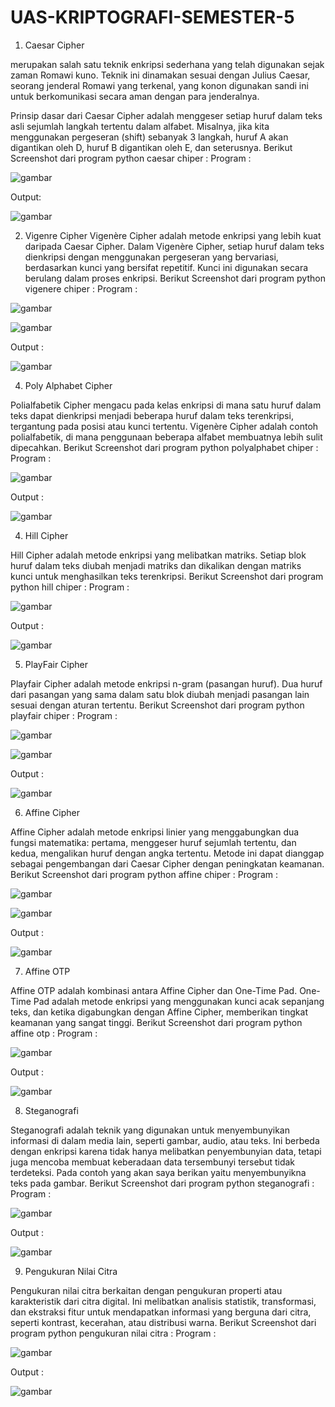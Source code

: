 # UAS-KRIPTOGRAFI-SEMESTER-5

1. Caesar Cipher

merupakan salah satu teknik enkripsi sederhana yang telah digunakan sejak zaman Romawi kuno. Teknik ini dinamakan sesuai dengan Julius Caesar, seorang jenderal Romawi yang terkenal, yang konon digunakan sandi ini untuk berkomunikasi secara aman dengan para jenderalnya.

Prinsip dasar dari Caesar Cipher adalah menggeser setiap huruf dalam teks asli sejumlah langkah tertentu dalam alfabet. Misalnya, jika kita menggunakan pergeseran (shift) sebanyak 3 langkah, huruf A akan digantikan oleh D, huruf B digantikan oleh E, dan seterusnya.
Berikut Screenshot dari program python caesar chiper :
Program :

![gambar](Screenshot_gambar/program_caesar_cipher.png)

Output:

![gambar](Screenshot_gambar/output_caesar_cipher.png)

2. Vigenre Cipher
Vigenère Cipher adalah metode enkripsi yang lebih kuat daripada Caesar Cipher. Dalam Vigenère Cipher, setiap huruf dalam teks dienkripsi dengan menggunakan pergeseran yang bervariasi, berdasarkan kunci yang bersifat repetitif. Kunci ini digunakan secara berulang dalam proses enkripsi.
Berikut Screenshot dari program python vigenere chiper :
Program :

![gambar](Screenshot_gambar/program_vigenere_cipher.png)


![gambar](Screenshot_gambar/program_vigenere_cipher2.png)

Output :

![gambar](Screenshot_gambar/output_vigenere_cipher.png)

4. Poly Alphabet Cipher

Polialfabetik Cipher mengacu pada kelas enkripsi di mana satu huruf dalam teks dapat dienkripsi menjadi beberapa huruf dalam teks terenkripsi, tergantung pada posisi atau kunci tertentu. Vigenère Cipher adalah contoh polialfabetik, di mana penggunaan beberapa alfabet membuatnya lebih sulit dipecahkan.
Berikut Screenshot dari program python polyalphabet chiper :
Program :

![gambar](Screenshot_gambar/program_polyalphabet.png)

Output :

![gambar](Screenshot_gambar/output_polyalphabet_.png)

4. Hill Cipher

Hill Cipher adalah metode enkripsi yang melibatkan matriks. Setiap blok huruf dalam teks diubah menjadi matriks dan dikalikan dengan matriks kunci untuk menghasilkan teks terenkripsi.
Berikut Screenshot dari program python hill chiper :
Program :

![gambar](Screenshot_gambar/program_hill_cipher.png)

Output :

![gambar](Screenshot_gambar/output_hill_cipher.png)

5. PlayFair Cipher

Playfair Cipher adalah metode enkripsi n-gram (pasangan huruf). Dua huruf dari pasangan yang sama dalam satu blok diubah menjadi pasangan lain sesuai dengan aturan tertentu. 
Berikut Screenshot dari program python playfair chiper :
Program :

![gambar](Screenshot_gambar/program_playfair_cipher1.png)

![gambar](Screenshot_gambar/program_playfair_cipher2.png)

Output :

![gambar](Screenshot_gambar/output_playfair_cipher.png)

6. Affine Cipher

Affine Cipher adalah metode enkripsi linier yang menggabungkan dua fungsi matematika: pertama, menggeser huruf sejumlah tertentu, dan kedua, mengalikan huruf dengan angka tertentu. Metode ini dapat dianggap sebagai pengembangan dari Caesar Cipher dengan peningkatan keamanan.
Berikut Screenshot dari program python affine chiper :
Program :

![gambar](Screenshot_gambar/program_affine_cipher1.png)


![gambar](Screenshot_gambar/program_caesar_cipher2.png)

Output :

![gambar](Screenshot_gambar/output_affine_cipher.png)


7. Affine OTP

Affine OTP adalah kombinasi antara Affine Cipher dan One-Time Pad. One-Time Pad adalah metode enkripsi yang menggunakan kunci acak sepanjang teks, dan ketika digabungkan dengan Affine Cipher, memberikan tingkat keamanan yang sangat tinggi.
Berikut Screenshot dari program python affine otp :
Program :

![gambar](Screenshot_gambar/program_affine_otp.png)

Output :

![gambar](Screenshot_gambar/output_affine_otp.png)


8. Steganografi

Steganografi adalah teknik yang digunakan untuk menyembunyikan informasi di dalam media lain, seperti gambar, audio, atau teks. Ini berbeda dengan enkripsi karena tidak hanya melibatkan penyembunyian data, tetapi juga mencoba membuat keberadaan data tersembunyi tersebut tidak terdeteksi. Pada contoh yang akan saya berikan yaitu menyembunyikna teks pada gambar.
Berikut Screenshot dari program python steganografi :
Program :

![gambar](Screenshot_gambar/program_steganografi.png)

Output :

![gambar](Screenshot_gambar/file_steganografi.png)


9. Pengukuran Nilai Citra

Pengukuran nilai citra berkaitan dengan pengukuran properti atau karakteristik dari citra digital. Ini melibatkan analisis statistik, transformasi, dan ekstraksi fitur untuk mendapatkan informasi yang berguna dari citra, seperti kontrast, kecerahan, atau distribusi warna.
Berikut Screenshot dari program python pengukuran nilai citra :
Program :

![gambar](Screenshot_gambar/program_pengukuran_nilai_citra.png)

Output :

![gambar](Screenshot_gambar/output_pengukuran_nilai_citra.png)
